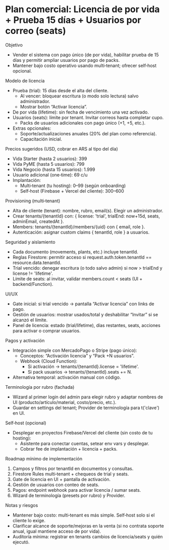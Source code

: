 # Plan comercial: Licencia de por vida + Prueba 15 días + Usuarios por correo (seats)

Objetivo
- Vender el sistema con pago único (de por vida), habilitar prueba de 15 días y permitir ampliar usuarios por pago de packs.
- Mantener bajo costo operativo usando multi‑tenant; ofrecer self‑host opcional.

Modelo de licencia
- Prueba (trial): 15 días desde el alta del cliente.
  - Al vencer: bloquear escritura (o modo solo lectura) salvo administrador.
  - Mostrar botón “Activar licencia”.
- De por vida (lifetime): sin fecha de vencimiento una vez activado.
- Usuarios (seats): límite por tenant. Invitar correos hasta completar cupo.
  - Packs de usuarios adicionales con pago único (+1, +5, etc.).
- Extras opcionales:
  - Soporte/actualizaciones anuales (20% del plan como referencia).
  - Capacitación inicial.

Precios sugeridos (USD, cobrar en ARS al tipo del día)
- Vida Starter (hasta 2 usuarios): 399
- Vida PyME (hasta 5 usuarios): 799
- Vida Negocio (hasta 15 usuarios): 1.999
- Usuario adicional (one‑time): 69 c/u
- Implantación:
  - Multi‑tenant (tu hosting): 0–99 (según onboarding)
  - Self‑host (Firebase + Vercel del cliente): 300–600

Provisioning (multi‑tenant)
- Alta de cliente (tenant): nombre, rubro, email(s). Elegir un administrador.
- Crear tenants/{tenantId} con: { license: 'trial', trialEnd: now+15d, seats, adminEmail, createdAt }.
- Members: tenants/{tenantId}/members/{uid} con { email, role }.
- Autenticación: asignar custom claims { tenantId, role } a usuarios.

Seguridad y aislamiento
- Cada documento (movements, plants, etc.) incluye tenantId.
- Reglas Firestore: permitir acceso si request.auth.token.tenantId == resource.data.tenantId.
- Trial vencido: denegar escritura (o todo salvo admin) si now > trialEnd y license != 'lifetime'.
- Límite de seats: al invitar, validar members.count < seats (UI + backend/Function).

UI/UX
- Gate inicial: si trial vencido → pantalla “Activar licencia” con links de pago.
- Gestión de usuarios: mostrar usados/total y deshabilitar “Invitar” si se alcanzó el límite.
- Panel de licencia: estado (trial/lifetime), días restantes, seats, acciones para activar o comprar usuarios.

Pagos y activación
- Integración simple con MercadoPago o Stripe (pago único):
  - Conceptos: “Activación licencia” y “Pack +N usuarios”.
  - Webhook (Cloud Function):
    - Si activación → tenants/{tenantId}.license = 'lifetime'.
    - Si pack usuarios → tenants/{tenantId}.seats += N.
- Alternativa temporal: activación manual con código.

Terminología por rubro (fachada)
- Wizard al primer login del admin para elegir rubro y adaptar nombres de UI (producto/artículo/material, costo/precio, etc.).
- Guardar en settings del tenant; Provider de terminología para t('clave') en UI.

Self‑host (opcional)
- Desplegar en proyectos Firebase/Vercel del cliente (sin costo de tu hosting):
  - Asistente para conectar cuentas, setear env vars y desplegar.
  - Cobrar fee de implantación + licencia + packs.

Roadmap mínimo de implementación
1) Campos y filtros por tenantId en documentos y consultas.
2) Firestore Rules multi‑tenant + chequeos de trial y seats.
3) Gate de licencia en UI + pantalla de activación.
4) Gestión de usuarios con conteo de seats.
5) Pagos: endpoint webhook para activar licencia / sumar seats.
6) Wizard de terminología (presets por rubro) y Provider.

Notas y riesgos
- Mantener bajo costo: multi‑tenant es más simple. Self‑host solo si el cliente lo exige.
- Clarificar alcance de soporte/mejoras en la venta (si no contrata soporte anual, igual mantiene acceso de por vida).
- Auditoría mínima: registrar en tenants cambios de licencia/seats y quién ejecutó.
